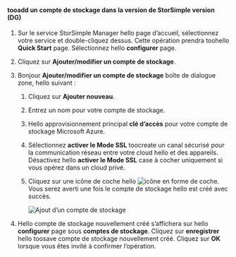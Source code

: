<!--author=SharS last changed: 9/17/15-->

#### <a name="tooadd-a-new-storage-account-in-storsimple-release-version-ga"></a>tooadd un compte de stockage dans la version de StorSimple version (DG)
1. Sur le service StorSimple Manager hello page d’accueil, sélectionnez votre service et double-cliquez dessus. Cette opération prendra toohello **Quick Start** page. Sélectionnez hello **configurer** page.
2. Cliquez sur **Ajouter/modifier un compte de stockage**.
3. Bonjour **Ajouter/modifier un compte de stockage** boîte de dialogue zone, hello suivant :
   
   1. Cliquez sur **Ajouter nouveau**.
   2. Entrez un nom pour votre compte de stockage.
   3. Hello approvisionnement principal **clé d’accès** pour votre compte de stockage Microsoft Azure.
   4. Sélectionnez **activer le Mode SSL** toocreate un canal sécurisé pour la communication réseau entre votre cloud hello et des appareils. Désactivez hello **activer le Mode SSL** case à cocher uniquement si vous opérez dans un cloud privé.
   5. Cliquez sur une icône de coche hello ![icône en forme de coche](./media/storsimple-configure-new-storage-account/HCS_CheckIcon-include.png). Vous serez averti une fois le compte de stockage hello est créé avec succès.
      
      ![Ajout d’un compte de stockage](./media/storsimple-configure-new-storage-account/HCS_AddStorageAccount-include.png)
4. Hello compte de stockage nouvellement créé s’affichera sur hello **configurer** page sous **comptes de stockage**. Cliquez sur **enregistrer** hello toosave compte de stockage nouvellement créé. Cliquez sur **OK** lorsque vous êtes invité à confirmer l’opération.


